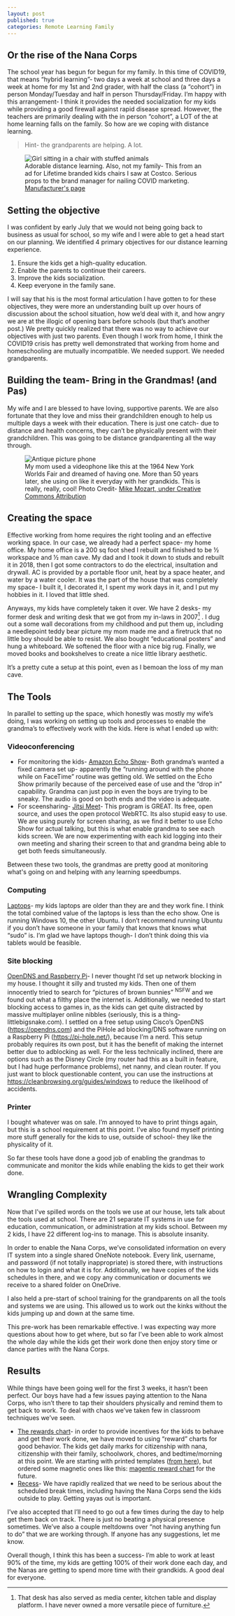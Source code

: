```yaml
---
layout: post
published: true
categories: Remote Learning Family
---
```

## Or the rise of the Nana Corps

The school year has begun for begun for my family. In this time of COVID19, that means “hybrid learning”- two days a week at school and three days a week at home for my 1st and 2nd grader, with half the class (a “cohort”)  in person Monday/Tuesday and half in person Thursday/Friday. I’m happy with this arrangement- I think it provides the needed socialization for my kids while providing a good firewall against rapid disease spread. However, the teachers are primarily dealing with the in person “cohort”, a LOT of the at home learning falls on the family. So how are we coping with distance learning. 

> Hint- the grandparents are helping. A lot.

<figure>
  <img src="{{site.baseurl}}/media/distance learning chairs.jpg" alt="Girl sitting in a chair with stuffed animals"/>
  <figcaption>Adorable distance learning. Also, not my family- This from an ad for Lifetime branded kids chairs I saw at Costco. Serious props to the brand manager for nailing COVID marketing. <a href="https://www.lifetime.com/lifetime-80473g-childrens-stacking-chair"> Manufacturer's page </a></figcaption>  
</figure>

## Setting the objective
I was confident by early July that we would not being going back to business as usual for school, so my wife and I were able to get a head start on our planning. We identified 4 primary objectives for our distance learning experience.

1.	Ensure the kids get a high-quality education.
2.	Enable the parents to continue their careers.
3.	Improve the kids socialization.
4.	Keep everyone in the family sane.

I will say that his is the most formal articulation I have gotten to for these objectives, they were more an understanding built up over hours of discussion about the school situation, how we’d deal with it, and how angry we are at the illogic of opening bars before schools (but that’s another post.)
We pretty quickly realized that there was no way to achieve our objectives with just two parents. Even though I work from home, I think the COVID19 crisis has pretty well demonstrated that working from home and homeschooling are mutually incompatible. We needed support. We needed grandparents.

## Building the team- Bring in the Grandmas! (and Pas)

My wife and I are blessed to have loving, supportive parents. We are also fortunate that they love and miss their grandchildren enough to help us multiple days a week with their education. There is just one catch- due to distance and health concerns, they can’t be physically present with their grandchildren. This was going to be distance grandparenting all the way through.

<figure>
  <img src="{{site.baseurl}}/media/picturephone-antique.jpg" alt="Antique picture phone"/>
  <figcaption>My mom used a videophone like this at the 1964 New York Worlds Fair and dreamed of having one. More than 50 years later, she using on like it everyday with her grandkids. This is really, really, cool! Photo Credit- <a href="https://www.flickr.com/photos/jeepersmedia/9712458483/"> Mike Mozart, under Creative Commons Attribution </a></figcaption>  
</figure>

## Creating the space
Effective working from home requires the right tooling and an effective working space. In our case, we already had a perfect space- my home office. My home office is a 200 sq foot shed I rebuilt and finished to be ½ workspace and ½ man cave. My dad and I took it down to studs and rebuilt it in 2018, then I got some contractors to do the electrical, insultation and drywall. AC is provided by a portable floor unit, heat by a space heater, and water by a water cooler. It was the part of the house that was completely my space- I built it, I decorated it, I spent my work days in it, and I put my hobbies in it. I loved that little shed.

Anyways, my kids have completely taken it over. We have 2 desks- my former desk and writing desk that we got from my in-laws in 2007[^1] . I dug out a some wall decorations from my childhood and put them up, including a needlepoint teddy bear picture my mom made me and a firetruck that no little boy should be able to resist. We also bought “educational posters” and hung a whiteboard. We softened the floor with a nice big rug. Finally, we moved books and bookshelves to create a nice little library aesthetic.

It’s a pretty cute a setup at this point, even as I bemoan the loss of my man cave.

## The Tools

In parallel to setting up the space, which honestly was mostly my wife’s doing, I was working on setting up tools and processes to enable the grandma’s to effectively work with the kids. Here is what I ended up with:

### Videoconferencing
-	For monitoring the kids- <u>Amazon Echo Show</u>- Both grandma’s wanted a fixed camera set up- apparently the “running around with the phone while on FaceTime” routine was getting old. We settled on the Echo Show primarily because of the perceived ease of use and the “drop in” capability. Grandma can just pop in even the boys are trying to be sneaky. The audio is good on both ends and the video is adequate.
-	For sceensharing- <u>Jitsi Meet</u>- This program is GREAT. Its free, open source, and uses the open protocol WebRTC. Its also stupid easy to use. We are using purely for screen sharing, as we find it better to use Echo Show for actual talking, but this is what enable grandma to see each kids screen. We are now experimenting with each kid logging into their own meeting and sharing their screen to that and grandma being able to get both feeds simultaneously.

Between these two tools, the grandmas are pretty good at monitoring what's going on and helping with any learning speedbumps.

### Computing
<u>Laptops</u>- my kids laptops are older than they are and they work fine. I think the total combined value of the laptops is less than the echo show. One is running Windows 10, the other Ubuntu. I don’t recommend running Ubuntu if you don’t have someone in your family that knows that knows what “sudo” is. I’m glad we have laptops though- I don’t think doing this via tablets would be feasible.

### Site blocking
<u>OpenDNS and Raspberry Pi</u>- I never thought I’d set up network blocking in my house. I thought it silly and trusted my kids. Then one of them innocently tried to search for “pictures of brown bunnies” <sup>NSFW</sup> and we found out what a filthy place the internet is. Additionally, we needed to start blocking access to games in, as the kids can get quite distracted by massive multiplayer online nibbles (seriously, this is a thing- littlebigsnake.com).  I settled on a free setup using Cisco’s OpenDNS (<https://opendns.com>) and the PiHole ad blocking/DNS software running on a Raspberry Pi (<https://pi-hole.net/>), because I’m a nerd. This setup probably requires its own post, but it has the benefit of making the internet better due to adblocking as well. For the less technically inclined, there are options such as the Disney Circle (my router had this as a built in feature, but I had huge performance problems), net nanny, and clean router. If you just want to block questionable content, you can use the instructions at <https://cleanbrowsing.org/guides/windows> to reduce the likelihood of accidents.

### Printer
I bought whatever was on sale. I’m annoyed to have to print things again, but this is a school requirement at this point. I’ve also found myself printing more stuff generally for the kids to use, outside of school- they like the physicality of it.

So far these tools have done a good job of enabling the grandmas to communicate and monitor the kids while enabling the kids to get their work done.


## Wrangling Complexity
Now that I’ve spilled words on the tools we use at our house, lets talk about the tools used at school. There are 21 separate IT systems in use for education, communication, or administration at my kids school. Between my 2 kids, I have 22 different log-ins to manage. This is absolute insanity. 

In order to enable the Nana Corps, we’ve consolidated information on every IT system into a single shared OneNote notebook. Every link, username, and password (if not totally inappropriate) is stored there, with instructions on how to login and what it is for. Additionally, we have copies of the kids schedules in there, and we copy any communication or documents we receive to a shared folder on OneDrive. 

I also held a pre-start of school training for the grandparents on all the tools and systems we are using. This allowed us to work out the kinks without the kids jumping up and down at the same time.

This pre-work has been remarkable effective. I was expecting way more questions about how to get where, but so far I’ve been able to work almost the whole day while the kids get their work done then enjoy story time or dance parties with the Nana Corps.

## Results
While things have been going well for the first 3 weeks, it hasn’t been perfect. Our boys have had a few issues paying attention to the Nana Corps, who isn’t there to tap their shoulders physically and remind them to get back to work. To deal with chaos we’ve taken few in classroom techniques we’ve seen.
-	<u>The rewards chart</u>- in order to provide incentives for the kids to behave and get their work done, we have moved to using “reward” charts for good behavior. The kids get daily marks for citizenship with nana, citizenship with their family, schoolwork, chores, and bedtime/morning at this point. We are starting with printed templates ([from here](https://templatelab.com/reward-charts/)), but ordered some magnetic ones like this: [magentic reward chart](https://www.walmart.com/ip/Melissa-Doug-Deluxe-Wooden-Magnetic-Responsibility-Chart-With-90-Magnets/33359769) for the future.
- <u>Recess</u>- We have rapidly realized that we need to be serious about the scheduled break times, including having the Nana Corps send the kids outside to play. Getting yayas out is important.

I’ve also accepted that I’ll need to go out a few times during the day to help get them back on track. There is just no beating a physical presence sometimes. We’ve also a couple meltdowns over “not having anything fun to do” that we are working through. If anyone has any suggestions, let me know.

Overall though, I think this has been a success- I’m able to work at least 90% of the time, my kids are getting 100% of their work done each day, and the Nanas are getting to spend more time with their grandkids. A good deal for everyone. 

[^1]: That desk has also served as media center, kitchen table and display platform. I have never owned a more versatile piece of furniture.